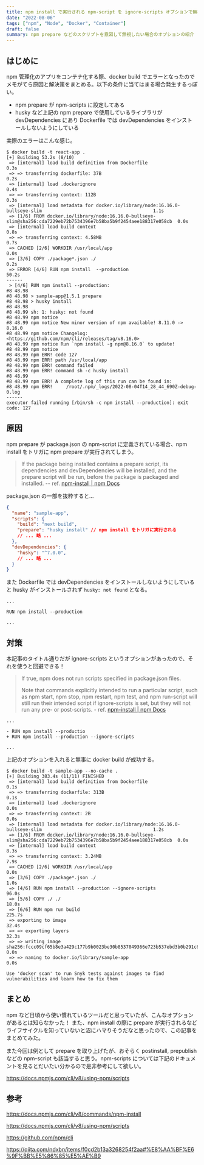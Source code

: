 ```yaml
---
title: npm install で実行される npm-script を ignore-scripts オプションで無視する
date: "2022-08-06"
tags: ["npm", "Node", "Docker", "Container"]
draft: false
summary: npm prepare などのスクリプトを意図して無視したい場合のオプションの紹介
---
```


## はじめに

npm 管理化のアプリをコンテナ化する際、docker build でエラーとなったのでメモがてら原因と解決策をまとめる。以下の条件に当てはまる場合発生するっぽい。

- npm prepare が npm-scripts に設定してある
- husky など上記の npm prepare で使用しているライブラリが devDependencies にあり Dockerfile では devDependencies をインストールしないようにしている

実際のエラーはこんな感じ。

```shell
$ docker build -t react-app .
[+] Building 53.2s (8/10)
 => [internal] load build definition from Dockerfile                                                                  0.3s
 => => transferring dockerfile: 37B                                                                                   0.2s
 => [internal] load .dockerignore                                                                                     0.4s
 => => transferring context: 112B                                                                                     0.3s
 => [internal] load metadata for docker.io/library/node:16.16.0-bullseye-slim                                         1.1s
 => [1/6] FROM docker.io/library/node:16.16.0-bullseye-slim@sha256:cda7229eb72b7534396e7b58ba5b9f2454aee188317e058cb  0.0s
 => [internal] load build context                                                                                     0.8s
 => => transferring context: 4.58MB                                                                                   0.7s
 => CACHED [2/6] WORKDIR /usr/local/app                                                                               0.0s
 => [3/6] COPY ./package*.json ./                                                                                     0.2s
 => ERROR [4/6] RUN npm install  --production                                                                         50.2s
------
 > [4/6] RUN npm install --production:
#8 48.98
#8 48.98 > sample-app@1.5.1 prepare
#8 48.98 > husky install
#8 48.98
#8 48.99 sh: 1: husky: not found
#8 48.99 npm notice
#8 48.99 npm notice New minor version of npm available! 8.11.0 -> 8.16.0
#8 48.99 npm notice Changelog: <https://github.com/npm/cli/releases/tag/v8.16.0>
#8 48.99 npm notice Run `npm install -g npm@8.16.0` to update!
#8 48.99 npm notice
#8 48.99 npm ERR! code 127
#8 48.99 npm ERR! path /usr/local/app
#8 48.99 npm ERR! command failed
#8 48.99 npm ERR! command sh -c husky install
#8 48.99
#8 48.99 npm ERR! A complete log of this run can be found in:
#8 48.99 npm ERR!     /root/.npm/_logs/2022-08-04T14_28_44_690Z-debug-0.log
------
executor failed running [/bin/sh -c npm install --production]: exit code: 127
```

## 原因

npm prepare が package.json の npm-script に定義されている場合、npm install をトリガに npm prepare が実行されてしまう。

> If the package being installed contains a prepare script, its dependencies and devDependencies will be installed, and the prepare script will be run, before the package is packaged and installed. -- ref. [npm\-install \| npm Docs](https://docs.npmjs.com/cli/v8/commands/npm-install)

package.json の一部を抜粋すると…

```json:package.json showLineNumbers {5}
{
  "name": "sample-app",
  "scripts": {
    "build": "next build",
    "prepare": "husky install" // npm install をトリガに実行される
    // ... 略 ...
  },
  "devDependencies": {
    "husky": "^7.0.0",
    // ... 略 ...
  }
}
```

また Dockerfile では devDependencies をインストールしないようにしていると husky がインストールされず `husky: not found` となる。

```dockerfile:Dockerfile showLineNumbers {3}
...

RUN npm install --production

...
```

## 対策

本記事のタイトル通りだが ignore-scripts というオプションがあったので、それを使うと回避できる！

> If true, npm does not run scripts specified in package.json files.
>
> Note that commands explicitly intended to run a particular script, such as npm start, npm stop, npm restart, npm test, and npm run-script will still run their intended script if ignore-scripts is set, but they will not run any pre- or post-scripts. - ref. [npm\-install \| npm Docs](https://docs.npmjs.com/cli/v8/commands/npm-install#ignore-scripts)

```diff:Dockerfile showLineNumbers
...

- RUN npm install --productio
+ RUN npm install --production --ignore-scripts

...
```

上記のオプションを入れると無事に docker build が成功する。

```shell
$ docker build -t sample-app --no-cache .
[+] Building 383.4s (11/11) FINISHED
 => [internal] load build definition from Dockerfile                                                                  0.1s
 => => transferring dockerfile: 313B                                                                                  0.1s
 => [internal] load .dockerignore                                                                                     0.0s
 => => transferring context: 2B                                                                                       0.0s
 => [internal] load metadata for docker.io/library/node:16.16.0-bullseye-slim                                         1.2s
 => [1/6] FROM docker.io/library/node:16.16.0-bullseye-slim@sha256:cda7229eb72b7534396e7b58ba5b9f2454aee188317e058cb  0.0s
 => [internal] load build context                                                                                     8.3s
 => => transferring context: 3.24MB                                                                                   7.9s
 => CACHED [2/6] WORKDIR /usr/local/app                                                                               0.0s
 => [3/6] COPY ./package*.json ./                                                                                     1.0s
 => [4/6] RUN npm install --production --ignore-scripts                                                              96.0s
 => [5/6] COPY ./ ./                                                                                                 18.0s
 => [6/6] RUN npm run build                                                                                         225.7s
 => exporting to image                                                                                               32.4s
 => => exporting layers                                                                                              32.3s
 => => writing image sha256:fccc09cf65b8e3a429c177b9b0023be30b8537049366e723b537ebd3b0b291c8                          0.0s
 => => naming to docker.io/library/sample-app                                                                               0.0s

Use 'docker scan' to run Snyk tests against images to find vulnerabilities and learn how to fix them
```

## まとめ

npm など日頃から使い慣れているツールだと思っていたが、こんなオプションがあるとは知らなかった！
また、npm install の際に prepare が実行されるなどライフサイクルを知っていないと沼にハマりそうだなと思ったので、この記事をまとめてみた。

また今回は例として prepare を取り上げたが、おそらく postinstall, prepublish などの npm-script も該当すると思う。npm-scripts については下記のドキュメントを見るとだいたい分かるので是非参考にして欲しい。

https://docs.npmjs.com/cli/v8/using-npm/scripts

## 参考

https://docs.npmjs.com/cli/v8/commands/npm-install

https://docs.npmjs.com/cli/v8/using-npm/scripts

https://github.com/npm/cli

https://qiita.com/ndxbn/items/f0cd2b13a3268254f2aa#%E8%AA%BF%E6%9F%BB%E5%86%85%E5%AE%B9
